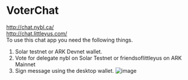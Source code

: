 # VoterChat
http://chat.nybl.ca/  
http://chat.littleyus.com/  
 To use this chat app you need the following things.
1. Solar testnet or ARK Devnet wallet.
2. Vote for delegate nybl on Solar Testnet or friendsoflittleyus on ARK Mainnet
3. Sign message using the desktop wallet.
![image](https://user-images.githubusercontent.com/33669966/200724269-3a9e1aef-7bb4-441c-86e3-b433cb223ab0.png)
